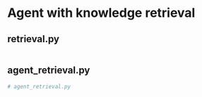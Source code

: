 # Agent with knowledge retrieval

## retrieval.py

```python

```

## agent_retrieval.py

```python
# agent_retrieval.py

```
